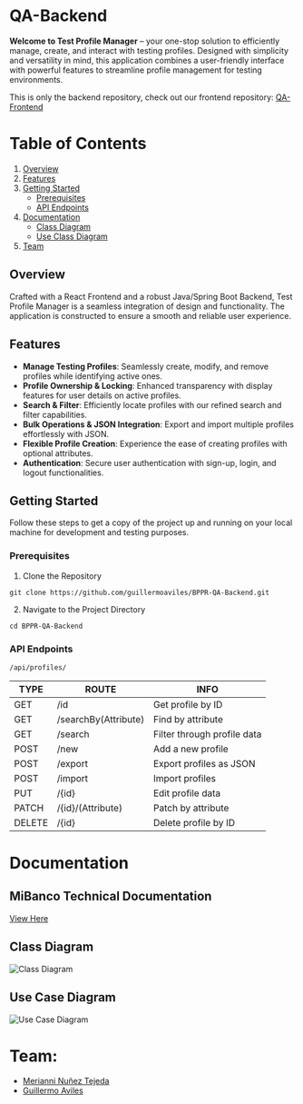 # QA-Backend

**Welcome to Test Profile Manager** – your one-stop solution to efficiently manage, create, and interact with testing profiles. Designed with simplicity and versatility in mind, this application combines a user-friendly interface with powerful features to streamline profile management for testing environments.

This is only the backend repository, check out our frontend repository: [QA-Frontend](https://github.com/guillermoaviles/BPPR-QA-Frontend)

# Table of Contents

1. [Overview](#overview)
2. [Features](#features)
3. [Getting Started](#getting-started)
   - [Prerequisites](#prerequisites)
   - [API Endpoints](#api-endpoints)
4. [Documentation](#documentation)
   - [Class Diagram](#class-diagram)
   - [Use Class Diagram](#use-case-diagram)
6. [Team](#team)

## Overview

Crafted with a React Frontend and a robust Java/Spring Boot Backend, Test Profile Manager is a seamless integration of design and functionality. The application is constructed to ensure a smooth and reliable user experience.

## Features

- **Manage Testing Profiles**: Seamlessly create, modify, and remove profiles while identifying active ones.
- **Profile Ownership & Locking**: Enhanced transparency with display features for user details on active profiles.
- **Search & Filter**: Efficiently locate profiles with our refined search and filter capabilities.
- **Bulk Operations & JSON Integration**: Export and import multiple profiles effortlessly with JSON.
- **Flexible Profile Creation**: Experience the ease of creating profiles with optional attributes.
- **Authentication**: Secure user authentication with sign-up, login, and logout functionalities.

## Getting Started

Follow these steps to get a copy of the project up and running on your local machine for development and testing purposes.

### Prerequisites
1. Clone the Repository
```
git clone https://github.com/guillermoaviles/BPPR-QA-Backend.git
```
2. Navigate to the Project Directory
```
cd BPPR-QA-Backend
```
### API Endpoints
`/api/profiles/`

|TYPE|ROUTE|INFO|
|---|---|---|
|GET|/id|Get profile by ID|
|GET|/searchBy(Attribute)|Find by attribute|
|GET|/search|Filter through profile data|
|POST|/new|Add a new profile|
|POST|/export|Export profiles as JSON|
|POST|/import|Import profiles|
|PUT|/{id}|Edit profile data|
|PATCH|/{id}/(Attribute)|Patch by attribute|
|DELETE|/{id}|Delete profile by ID|

# Documentation

## MiBanco Technical Documentation
[View Here](https://docs.google.com/document/d/1N-6HjhP6MUFbh15LUc7hSchip-0jwWlZ/edit?usp=sharing&ouid=112740178667691118982&rtpof=true&sd=true)

## Class Diagram
![Class Diagram](https://github.com/guillermoaviles/BPPR-QA-Frontend/assets/19162359/a349fdb5-e43e-498f-bd18-48a29ec1245e)

## Use Case Diagram
![Use Case Diagram](https://github.com/guillermoaviles/BPPR-QA-Frontend/assets/19162359/0d257f69-0ade-4a06-87c4-fe98713d908d)

# Team:

- [Merianni Nuñez Tejeda](https://github.com/merianni)
- [Guillermo Aviles](https://github.com/guillermoaviles)
